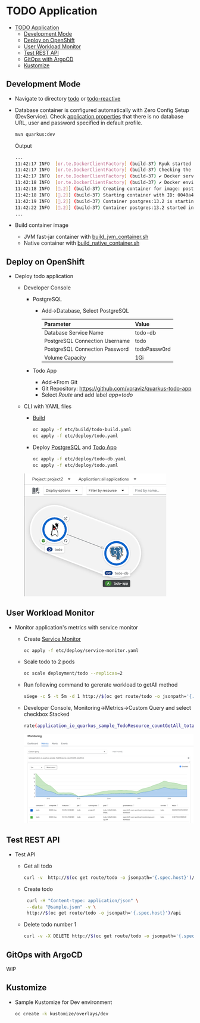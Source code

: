 # TODO Application

- [TODO Application](#todo-application)
  - [Development Mode](#development-mode)
  - [Deploy on OpenShift](#deploy-on-openshift)
  - [User Workload Monitor](#user-workload-monitor)
  - [Test REST API](#test-rest-api)
  - [GitOps with ArgoCD](#gitops-with-argocd)
  - [Kustomize](#kustomize)

## Development Mode
- Navigate to directory [todo](todo) or [todo-reactive](todo-reactive)
- Database container is configured automatically with Zero Config Setup (DevService). Check [application.properties](src/main/resources/application.properties) that there is no database URL, user and password specified in default profile.
  
  ```bash
  mvn quarkus:dev
  ```

  Output

  ```bash
  ...
  11:42:17 INFO  [or.te.DockerClientFactory] (build-37) Ryuk started - will monitor and terminate Testcontainers containers on JVM exit
  11:42:17 INFO  [or.te.DockerClientFactory] (build-37) Checking the system...
  11:42:17 INFO  [or.te.DockerClientFactory] (build-37) ✔︎ Docker server version should be at least 1.6.0
  11:42:18 INFO  [or.te.DockerClientFactory] (build-37) ✔︎ Docker environment should have more than 2GB free disk space
  11:42:18 INFO  [🐳.2]] (build-37) Creating container for image: postgres:13.2
  11:42:18 INFO  [🐳.2]] (build-37) Starting container with ID: 0040a40f1bbe0f583455d047ba3abf6e0cd7d9718fec342f9bb0a3fdf46bc315
  11:42:19 INFO  [🐳.2]] (build-37) Container postgres:13.2 is starting: 0040a40f1bbe0f583455d047ba3abf6e0cd7d9718fec342f9bb0a3fdf46bc315
  11:42:22 INFO  [🐳.2]] (build-37) Container postgres:13.2 started in PT4.512469S
  ...
  ```
  
- Build container image
  - JVM fast-jar container with [build_jvm_container.sh](todo/build_jvm_container.sh)
  - Native container with [build_native_container.sh](todo/build_native_container.sh)
  
## Deploy on OpenShift

- Deploy todo application
  
  - Developer Console
    - PostgreSQL
      - Add->Database, Select PostgreSQL
    
        | Parameter                      | Value        | 
        |--------------------------------|--------------|
        | Database Service Name          | todo-db      | 
        | PostgreSQL Connection Username | todo         | 
        | PostgreSQL Connection Password | todoPassw0rd |  
        | Volume Capacity | 1Gi |  

    - Todo App
      - Add->From Git
      - Git Repository: https://github.com/voraviz/quarkus-todo-app
      - Select *Route* and add label *app=todo*

  - CLI with YAML files
    - [Build](todo/etc/build/todo-build.yaml)
      
      ```bash
      oc apply -f etc/build/todo-build.yaml
      oc apply -f etc/deploy/todo.yaml
      ```
    - Deploy [PostgreSQL](todo/etc/deploy/todo-db.yaml) and [Todo App](todo/etc/deploy/todo.yaml)
      
      ```bash
      oc apply -f etc/deploy/todo-db.yaml
      oc apply -f etc/deploy/todo.yaml
      ```

    ![](images/app-topology.png)

## User Workload Monitor
- Monitor application's metrics with service monitor
  - Create [Service Monitor](todo/etc/deploy/service-monitor.yaml) 
    
    ```bash
    oc apply -f etc/deploy/service-monitor.yaml
    ```

  - Scale todo to 2 pods
    
    ```bash
    oc scale deployment/todo --replicas=2
    ```

  - Run following command to gererate workload to getAll method
    
    ```bash
    siege -c 5 -t 5m -d 1 http://$(oc get route/todo -o jsonpath='{.spec.host}')/api
    ```

  - Developer Console, Monitoring->Metrics->Custom Query and select checkbox Stacked
    
    ```bash
    rate(application_io_quarkus_sample_TodoResource_countGetAll_total[1m])
    ```

    ![](images/app-monitor.png)

## Test REST API
- Test API
  - Get all todo 
  
    ```bash
    curl -v  http://$(oc get route/todo -o jsonpath='{.spec.host}')/api
    ```
  
  - Create todo
    
    ```bash
     curl -H "Content-type: application/json" \
     --data "@sample.json" -v \
     http://$(oc get route/todo -o jsonpath='{.spec.host}')/api
    ```
 
  - Delete todo number 1
   
    ```bash
    curl -v -X DELETE http://$(oc get route/todo -o jsonpath='{.spec.host}')/api/1
    ```
## GitOps with ArgoCD
  WIP

## Kustomize
- Sample Kustomize for Dev environment

  ```bash
  oc create -k kustomize/overlays/dev
  ```